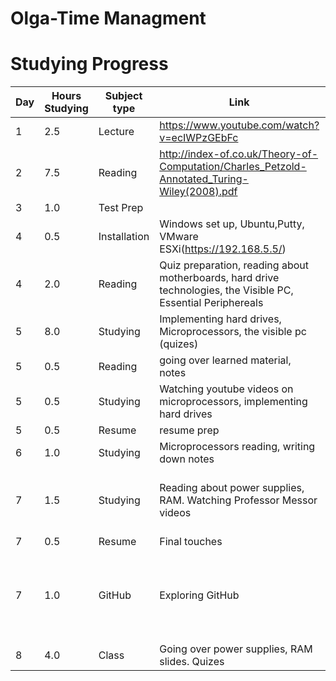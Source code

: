 # Olga-Time Managment
# Studying Progress

Day | Hours Studying | Subject type | Link | My Notes |
------------ | ------------- | ------------- | ------------- | ---------------
1 | 2.5 | Lecture | https://www.youtube.com/watch?v=ecIWPzGEbFc | done
2 | 7.5 | Reading | http://index-of.co.uk/Theory-of-Computation/Charles_Petzold-Annotated_Turing-Wiley(2008).pdf | done
3 | 1.0 | Test Prep | 
4 | 0.5 | Installation | Windows set up, Ubuntu,Putty, VMware ESXi(https://192.168.5.5/)
4 | 2.0 | Reading | Quiz preparation, reading about motherboards, hard drive technologies, the Visible PC, Essential Periphereals
5 | 8.0 | Studying | Implementing hard drives, Microprocessors, the visible pc (quizes) 
5 | 0.5 | Reading | going over learned material,  notes
5 | 0.5 | Studying | Watching youtube videos on microprocessors, implementing hard drives
5 | 0.5 | Resume | resume prep 
6 | 1.0 | Studying |  Microprocessors reading, writing down notes
7 | 1.5 | Studying | Reading about power supplies, RAM. Watching Professor Messor videos | Pr Messor is really great channel
7 | 0.5 | Resume | Final touches
7 | 1.0 | GitHub | Exploring GitHub |Honestly don't know what im doing, but i'm trying :) 
8 |4.0 | Class | Going over power supplies, RAM slides. Quizes

